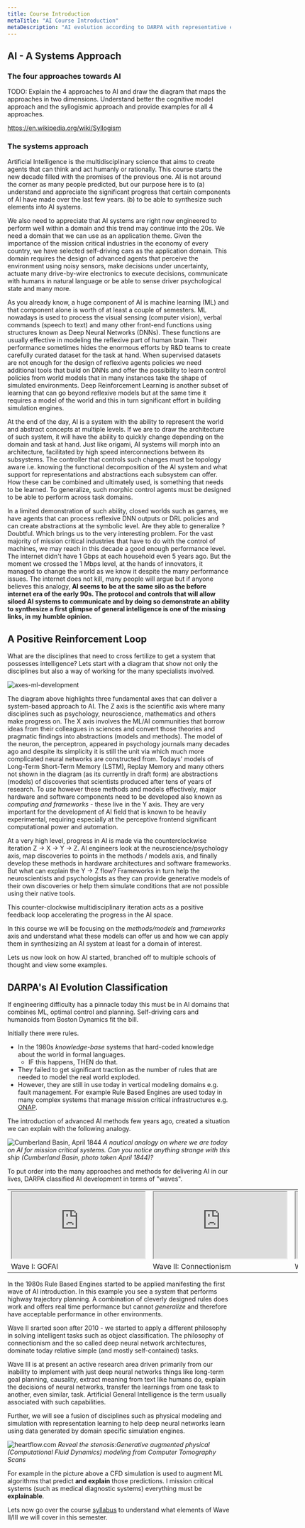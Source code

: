 ```yaml
---
title: Course Introduction
metaTitle: "AI Course Introduction"
metaDescription: "AI evolution according to DARPA with representative examples"
---
```


## AI - A Systems Approach

### The four approaches towards AI

  TODO: Explain the 4 approaches to AI and draw the diagram that maps the approaches in two dimensions. Understand better the cognitive model approach and the syllogismic approach and provide examples for all 4 approaches. 

https://en.wikipedia.org/wiki/Syllogism


### The systems approach 

Artificial Intelligence is the multidisciplinary science that aims to create agents that can think and act humanly or rationally. This course starts the new decade filled with the promises of the previous one. AI is not around the corner as many people predicted, but our purpose here is to (a) understand and appreciate the significant progress that certain components of AI have made over the last few years. (b) to be able to synthesize such elements into AI systems.  

We also need to appreciate that AI systems are right now engineered to perform well within a domain and this trend may continue into the 20s. We need a domain that we can use as an application theme. Given the importance of the mission critical industries in the economy of every country, we have selected self-driving cars as the application domain. This domain requires the design of advanced agents that perceive the environment using noisy sensors, make decisions under uncertainty, actuate many drive-by-wire electronics to execute decisions, communicate with humans in natural language or be able to sense driver psychological state and many more.  

As you already know, a huge component of AI is machine learning (ML) and that component alone is worth of at least a couple of semesters. ML nowadays is used to process the visual sensing (computer vision), verbal commands (speech to text) and many other front-end functions using structures known as Deep Neural Networks (DNNs). These functions are usually effective in modeling the reflexive part of human brain. Their performance sometimes hides the enormous efforts by R&D teams to create carefully curated dataset for the task at hand. When supervised datasets are not enough for the design of reflexive agents policies we need additional tools that build on DNNs and offer the possibility to learn control policies from world models that in many instances take the shape of simulated environments. Deep Reinforcement Learning is another subset of learning that can go beyond reflexive models but at the same time it requires a model of the world and this in turn significant effort in building simulation engines.  

At the end of the day, AI is a system with the ability to represent the world and abstract concepts at multiple levels. If we are to draw the architecture of such system, it will have the ability to quickly change depending on the domain and task at hand. Just like origami, AI systems will morph into an architecture, facilitated by high speed interconnections between its subsystems. The controller that controls such changes must be topology aware i.e. knowing the functional decomposition of the AI system and what support for representations and abstractions each subsystem can offer. How these can be combined and ultimately used, is something that needs to be learned. To generalize, such morphic control agents must be designed to be able to perform across task domains.

In a limited demonstration of such ability, closed worlds such as games, we have agents that can process reflexive DNN outputs or DRL policies and can create abstractions at the symbolic level. Are they able to generalize ? Doubtful. Which brings us to the very interesting problem. For the vast majority of mission critical industries that have to do with the control of machines, we may reach in this decade a good enough performance level. The internet didn't have 1 Gbps at each household even 5 years ago.  But the moment we crossed the 1 Mbps level, at the hands of innovators, it managed to change the world as we know it despite the many performance issues. The internet does not kill, many people will argue but if anyone believes this analogy, **AI seems to be at the same silo as the before internet era of the early 90s. The protocol and controls that will allow siloed AI systems to communicate and by doing so demonstrate an ability to synthesize a first glimpse of general intelligence is one of the missing links, in my humble opinion.** 

## A Positive Reinforcement Loop 

What are the disciplines that need to cross fertilize to get a system that possesses intelligence? Lets start with a diagram that show not only the disciplines but also a way of working for the many specialists involved.

![axes-ml-development](images/axes-ml-development.svg)

The diagram above highlights three fundamental axes that can deliver a system-based approach to AI. The Z axis is the scientific axis where many disciplines such as psychology, neuroscience, mathematics and others make progress on. The X axis involves the ML/AI communities that borrow ideas from their colleagues in sciences and convert those theories and pragmatic findings into abstractions (models and methods). The model of the neuron, the perceptron, appeared in psychology journals many decades ago and despite its simplicity it is still the unit via which much more complicated neural networks are constructed from.  Todays' models of Long-Term Short-Term Memory (LSTM), Replay Memory and many others not shown in the diagram (as its currently in draft form) are abstractions (models) of discoveries that scientists produced after tens of years of research.  To *use* however these methods and models effectively, major hardware and software components need to be developed also known as *computing and frameworks* - these live in the Y axis.  They are very important for the development of AI field that is known to be heavily experimental, requiring especially at the perceptive frontend significant computational power and automation. 

At a very high level, progress in AI is made via the counterclockwise iteration Z -> X -> Y -> Z. AI engineers look at the neuroscience/psychology axis,  map discoveries to points in the methods / models axis, and finally develop these methods in hardware architectures and software frameworks. But what can explain the Y -> Z flow? Frameworks in turn help the neuroscientists and psychologists as they can provide generative models of their own discoveries or help them simulate conditions that are not possible using their native tools. 

This counter-clockwise multidisciplinary iteration acts as a positive feedback loop accelerating the progress in the AI space.

In this course we will be focusing on the *methods/models* and *frameworks* axis and understand what these models can offer us and how we can apply them in synthesizing an AI system at least for a domain of interest. 

Lets us now look on how AI started, branched off to multiple schools of thought and view some examples. 


## DARPA's AI Evolution Classification

If engineering difficulty has a pinnacle today this must be in AI domains that combines ML, optimal control and planning. Self-driving cars and humanoids from Boston Dynamics fit the bill. 

Initially there were rules.

* In the 1980s *knowledge-base* systems that hard-coded knowledge about the world in formal languages.
  * IF this happens, THEN do that.
* They failed to get significant traction as the number of rules that are needed to model the real world exploded.
* However, they are still in use today in vertical modeling domains e.g. fault management. For example Rule Based Engines are used today in many complex systems that manage mission critical infrastructures e.g. [ONAP](http://wiki.onap.org).

The introduction of advanced AI methods few years ago, created a situation we can explain with the following analogy.

![Cumberland Basin, April 1844](images/nautical-analogy.png)
*A nautical analogy on where we are today on AI for mission critical systems. Can you notice anything strange with this ship (Cumberland Basin, photo taken April 1844)?*

To put order into the many approaches and methods for delivering AI in our lives, DARPA classified AI development in terms of "waves". 

<table style="width:130%; table-layout:fixed;">
  <tr>
    <td><div class="embed">
          <iframe src="https://www.youtube.com/embed/qnKSfY_RDOU"></iframe>
        </div></td>
    <td><div class="embed">
            <iframe src="https://www.youtube.com/embed/1dBLLB2qasM"></iframe>
          </div></td>
    <td><div class="embed">
          <iframe src="https://www.youtube.com/embed/LikxFZZO2sk"></iframe>
          </div></td>
  </tr>
  <tr>
    <td>Wave I: GOFAI</td>
    <td>Wave II: Connectionism</td>
    <td>Wave III: AGI</td>
  </tr>
</table>

In the 1980s Rule Based Engines started to be applied manifesting the first wave of AI introduction. In this example you see a system that performs highway trajectory planning. A combination of cleverly designed rules does work and offers real time performance but cannot *generalize* and therefore have acceptable performance in other environments.

Wave II srarted soon after 2010 - we started to apply a different philosophy in solving intelligent tasks such as object classification. The philosophy of connectionism and the so called deep neural network architectures, dominate today relative simple (and mostly self-contained) tasks.

Wave III is at present an active research area driven primarily from our inability to implement with just deep neural networks things like long-term goal planning, causality, extract meaning from text like humans do, explain the decisions of neural networks, transfer the learnings from one task to another, even similar, task. Artificial General Intelligence is the term usually associated with such capabilities.

Further, we will see a fusion of disciplines such as physical modeling and simulation with representation learning to help deep neural networks learn using data generated by domain specific simulation engines.

![heartflow.com](images/heartflow.png)
*Reveal the stenosis:Generative augmented physical (Computational Fluid Dynamics) modeling from Computer Tomography Scans*

For example in the picture above a CFD simulation is used to augment ML algorithms that predict **and explain** those predictions.  I mission critical systems (such as medical diagnostic systems) everything must be  **explainable**.



Lets now go over the course [syllabus](../..) to understand what elements of Wave II/III we will cover in this semester.



